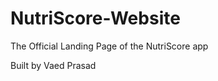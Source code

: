 NutriScore-Website
===============

The Official Landing Page of the NutriScore app

Built by Vaed Prasad
